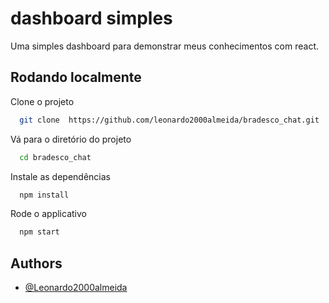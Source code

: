 
# dashboard simples

Uma simples dashboard para demonstrar meus conhecimentos com react.

## Rodando localmente

Clone o projeto

```bash
  git clone  https://github.com/leonardo2000almeida/bradesco_chat.git
```

Vá para o diretório do projeto

```bash
  cd bradesco_chat
```

Instale as dependências

```bash
  npm install
```

Rode o applicativo

```bash
  npm start
```

  
## Authors

- [@Leonardo2000almeida](https://github.com/leonardo2000almeida/)

  
